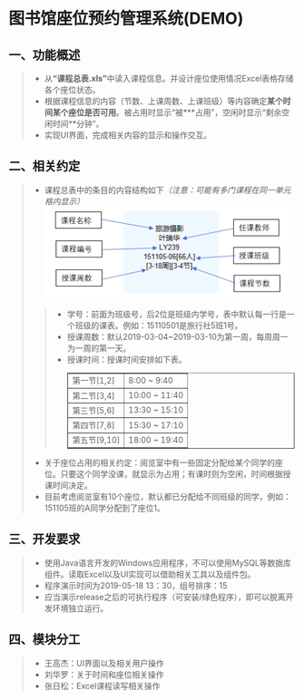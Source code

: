 # 图书馆座位预约管理系统(DEMO)

## 一、功能概述
>  * 从<strong>“课程总表.xls”</strong>中读入课程信息。并设计座位使用情况Excel表格存储各个座位状态。
>  * 根据课程信息的内容（节数、上课周数、上课班级）等内容确定<strong>某个时间某个座位是否可用</strong>。被占用时显示“被\*\*\*占用”，空闲时显示“剩余空闲时间\*\*分钟”。
>  * 实现UI界面，完成相关内容的显示和操作交互。

## 二、相关约定
>  * 课程总表中的条目的内容结构如下<em>（注意：可能有多门课程在同一单元格内显示）</em>
    <br>
    ![课程条目](Source/Course.png)
>>  * 学号：前面为班级号，后2位是班级内学号，表中默认每一行是一个班级的课表。例如：15110501是旅行社5班1号。
>>  * 授课周数：默认2019-03-04~2019-03-10为第一周，每周周一为一周的第一天。
>>  * 授课时间：授课时间安排如下表。<br>
>>      <table border="1">
>>      <tr>
>>      <td>第一节[1,2]</td>
>>      <td>8:00 ~ 9:40</td>
>>      </tr>
>>      <tr>
>>      <td>第二节[3,4]</td>
>>      <td>10:00 ~ 11:40</td>
>>      </tr>
>>      <tr>
>>      <td>第三节[5,6]</td>
>>      <td>13:30 ~ 15:10</td>
>>      </tr>
>>      <tr>
>>      <td>第四节[7,8]</td>
>>      <td>15:30 ~ 17:10</td>
>>      </tr>
>>      <tr>
>>      <td>第五节[9,10]</td>
>>      <td>18:00 ~ 19:40</td>
>>      </tr>
>>      </table>
>   * 关于座位占用的相关约定：阅览室中有一些固定分配给某个同学的座位。只要这个同学没课，就显示为占用；有课时则为空闲，时间根据授课时间决定。
>   * 目前考虑阅览室有10个座位，默认都已分配给不同班级的同学，例如：151105班的A同学分配到了座位1。
    
## 三、开发要求
>   * 使用Java语言开发的Windows应用程序，不可以使用MySQL等数据库组件。读取Excel以及UI实现可以借助相关工具以及组件包。
>   * 程序演示时间为2019-05-18 13：30，组号排序：15
>   * 应当演示release之后的可执行程序（可安装/绿色程序），即可以脱离开发环境独立运行。

## 四、模块分工
>   * 王高杰：UI界面以及相关用户操作
>   * 刘华罗：关于时间和座位相关操作
>   * 张日松：Excel课程读写相关操作


